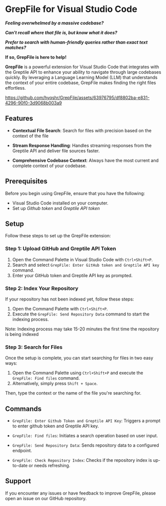 # GrepFile for Visual Studio Code

***Feeling overwhelmed by a massive codebase?***

***Can't recall where that file is, but know what it does?***

***Prefer to search with human-friendly queries rather than exact text matches?***

**If so, **GrepFile** is here to help!**

**GrepFile** is a powerful extension for Visual Studio Code that integrates with the Greptile API to enhance your ability to navigate through large codebases quickly. By leveraging a Language Learning Model (LLM) that understands the context of your entire codebase, GrepFile makes finding the right files effortless.



https://github.com/hyqshr/GrepFile/assets/63976795/df8802ba-e831-4296-90f0-3d9068b003a9


## Features

- **Contextual File Search**: Search for files with precision based on the context of the file

- **Stream Response Handling**: Handles streaming responses from the Greptile API and deliver file sources faster.

- **Comprehensive Codebase Context**: Always have the most current and complete context of your codebase.

## Prerequisites

Before you begin using GrepFile, ensure that you have the following:
- Visual Studio Code installed on your computer.
- Set up *Github token* and *Greptile API token*

## Setup

Follow these steps to set up the GrepFile extension:

### Step 1: Upload GitHub and Greptile API Token

1. Open the Command Palette in Visual Studio Code with `Ctrl+Shift+P`.
2. Search and select `GrepFile: Enter GitHub token and Greptile API key` command.
3. Enter your GitHub token and Greptile API key as prompted.

### Step 2: Index Your Repository

If your repository has not been indexed yet, follow these steps:

1. Open the Command Palette with `Ctrl+Shift+P`.
2. Execute the `GrepFile: Send Repository Data` command to start the indexing process. 

Note: Indexing process may take 15-20 minutes the first time the repository is being indexed

### Step 3: Search for Files

Once the setup is complete, you can start searching for files in two easy ways:

1. Open the Command Palette using `Ctrl+Shift+P` and execute the `GrepFile: Find files` command.
2. Alternatively, simply press `Shift + Space`.

Then, type the context or the name of the file you're searching for.

## Commands

- `GrepFile: Enter Github Token and Greptile API Key`: Triggers a prompt to enter github token and Greptile API key.

- `GrepFile: Find files`: Initiates a search operation based on user input.

- `GrepFile: Send Repository Data`: Sends repository data to a configured endpoint.

- `GrepFile: Check Repository Index`: Checks if the repository index is up-to-date or needs refreshing.


## Support

If you encounter any issues or have feedback to improve GrepFile, please open an issue on our GitHub repository.
